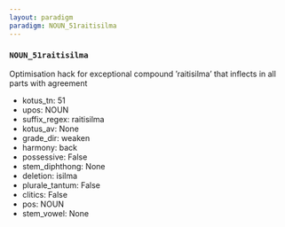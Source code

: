 ```yaml
---
layout: paradigm
paradigm: NOUN_51raitisilma
---
```

### ` NOUN_51raitisilma `

Optimisation hack for exceptional compound ’raitisilma’ that inflects in all parts with agreement
* kotus_tn: 51
* upos: NOUN
* suffix_regex: raitisilma
* kotus_av: None
* grade_dir: weaken
* harmony: back
* possessive: False
* stem_diphthong: None
* deletion: isilma
* plurale_tantum: False
* clitics: False
* pos: NOUN
* stem_vowel: None

